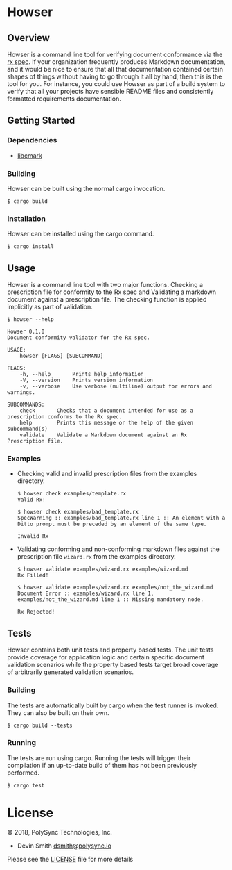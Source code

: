 <!--
© 2018, PolySync Technologies, Inc., Devin Smith <dsmith@polysync.io>

This file is part of Howser

Howser is free software: you can redistribute it and/or modify
it under the terms of the GNU General Public License as published by
the Free Software Foundation, either version 3 of the License, or
(at your option) any later version.

Howser is distributed in the hope that it will be useful,
but WITHOUT ANY WARRANTY; without even the implied warranty of
MERCHANTABILITY or FITNESS FOR A PARTICULAR PURPOSE.  See the
GNU General Public License for more details.

You should have received a copy of the GNU General Public License
along with Howser.  If not, see <http://www.gnu.org/licenses/>.
-->

# Howser

## Overview

Howser is a command line tool for verifying document conformance via the [rx spec](https://github.com/PolySync/rx).
If your organization frequently produces Markdown documentation, and it would be nice to ensure that all that
documentation contained certain shapes of things without having to go through it all by hand, then this is the tool for
you. For instance, you could use Howser as part of a build system to verify that all your projects have
sensible README files and consistently formatted requirements documentation.

## Getting Started

### Dependencies

* [libcmark](https://github.com/commonmark/cmark#installing)

### Building

Howser can be built using the normal cargo invocation.

```
$ cargo build
```

### Installation

Howser can be installed using the cargo command.

```
$ cargo install
```

## Usage

Howser is a command line tool with two major functions. Checking a prescription
file for conformity to the Rx spec and Validating a markdown document against
a prescription file. The checking function is applied implicitly as part of
validation.

```
$ howser --help

Howser 0.1.0
Document conformity validator for the Rx spec.

USAGE:
    howser [FLAGS] [SUBCOMMAND]

FLAGS:
    -h, --help       Prints help information
    -V, --version    Prints version information
    -v, --verbose    Use verbose (multiline) output for errors and warnings.

SUBCOMMANDS:
    check       Checks that a document intended for use as a prescription conforms to the Rx spec.
    help        Prints this message or the help of the given subcommand(s)
    validate    Validate a Markdown document against an Rx Prescription file.
```

### Examples

* Checking valid and invalid prescription files from the examples directory.
    ```
    $ howser check examples/template.rx
    Valid Rx!
    ```

    ```
    $ howser check examples/bad_template.rx
    SpecWarning :: examples/bad_template.rx line 1 :: An element with a Ditto prompt must be preceded by an element of the same type.

    Invalid Rx
    ```

* Validating conforming and non-conforming markdown files against the
prescription file `wizard.rx` from the examples directory.

    ```
    $ howser validate examples/wizard.rx examples/wizard.md
    Rx Filled!
    ```

    ```
    $ howser validate examples/wizard.rx examples/not_the_wizard.md
    Document Error :: examples/wizard.rx line 1, examples/not_the_wizard.md line 1 :: Missing mandatory node.

    Rx Rejected!
    ```

## Tests

Howser contains both unit tests and property based tests. The unit tests provide coverage for application logic and
certain specific document validation scenarios while the property based tests target broad coverage of
arbitrarily generated validation scenarios.

### Building

The tests are automatically built by cargo when the test runner is invoked. They can also be built on their own.

```
$ cargo build --tests
```

### Running

The tests are run using cargo. Running the tests will trigger their compilation
if an up-to-date build of them has not been previously performed.

```
$ cargo test
```

# License

© 2018, PolySync Technologies, Inc.

* Devin Smith <dsmith@polysync.io>

Please see the [LICENSE](./LICENSE) file for more details
